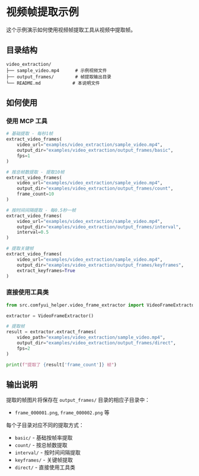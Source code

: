 # 视频帧提取示例

这个示例演示如何使用视频帧提取工具从视频中提取帧。

## 目录结构

```
video_extraction/
├── sample_video.mp4      # 示例视频文件
├── output_frames/        # 帧提取输出目录
└── README.md            # 本说明文件
```

## 如何使用

### 使用 MCP 工具

```python
# 基础提取 - 每秒1帧
extract_video_frames(
    video_url="examples/video_extraction/sample_video.mp4",
    output_dir="examples/video_extraction/output_frames/basic",
    fps=1
)

# 按总帧数提取 - 提取10帧
extract_video_frames(
    video_url="examples/video_extraction/sample_video.mp4",
    output_dir="examples/video_extraction/output_frames/count",
    frame_count=10
)

# 按时间间隔提取 - 每0.5秒一帧
extract_video_frames(
    video_url="examples/video_extraction/sample_video.mp4",
    output_dir="examples/video_extraction/output_frames/interval",
    interval=0.5
)

# 提取关键帧
extract_video_frames(
    video_url="examples/video_extraction/sample_video.mp4",
    output_dir="examples/video_extraction/output_frames/keyframes",
    extract_keyframes=True
)
```

### 直接使用工具类

```python
from src.comfyui_helper.video_frame_extractor import VideoFrameExtractor

extractor = VideoFrameExtractor()

# 提取帧
result = extractor.extract_frames(
    video_path="examples/video_extraction/sample_video.mp4",
    output_dir="examples/video_extraction/output_frames/direct",
    fps=2
)

print(f"提取了 {result['frame_count']} 帧")
```

## 输出说明

提取的帧图片将保存在 `output_frames/` 目录的相应子目录中：
- `frame_000001.png`, `frame_000002.png` 等

每个子目录对应不同的提取方式：
- `basic/` - 基础按帧率提取
- `count/` - 按总帧数提取
- `interval/` - 按时间间隔提取
- `keyframes/` - 关键帧提取
- `direct/` - 直接使用工具类